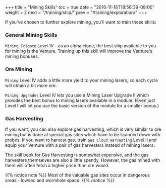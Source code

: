 +++
title = "Mining Skills"
toc = true
date = "2016-11-18T18:56:39-08:00"
weight = 2
next = "/training/ship/"
prev = "/training/exploration/"
+++

If you've chosen to further explore mining, you'll want to train these skills:

### General Mining Skills

`Mining Frigate` Level IV - as an alpha clone, the best ship available to you
for mining is the Venture. Training up this skill will improve the Venture's
mining bonuses.

### Ore Mining

`Mining` Level IV adds a little more yield to your mining lasers, so each cycle
will obtain a bit more ore.

`Mining Upgrades` Level IV lets you use a Mining Laser Upgrade II which provides
the best bonus to mining lasers available in a module. (Even just Level I will
let you use the basic version of the module for a smaller bonus.)

### Gas Harvesting

If you want, you can also explore gas harvesting, which is very similar to ore
mining but is done at special gas sites which have to be scanned down with probes. If you want to harvest gas, train `Gas Cloud Harvesting` Level II and equip your
Venture with a pair of gas harvesters instead of mining lasers.

The skill book for Gas Harvesting is somewhat expensive, and the gas harvesters
themselves are also a little spendy. However, the gas mined with them will often
fetch a higher price than ore would.

{{% notice note %}}
Most of the valuable gas sites occur in dangerous areas - lowsec and wormhole space.
{{% /notice %}}
